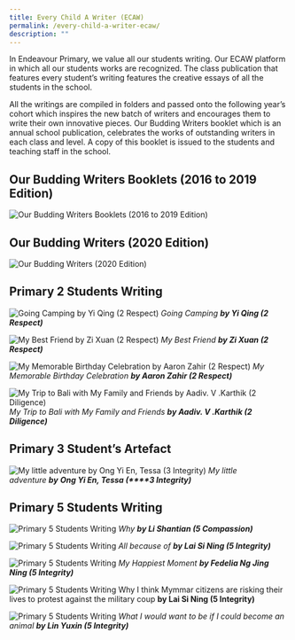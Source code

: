 ```yaml
---
title: Every Child A Writer (ECAW)
permalink: /every-child-a-writer-ecaw/
description: ""
---
```

In Endeavour Primary, we value all our students writing. Our ECAW platform in which all our students works are recognized. The class publication that features every student’s writing features the creative essays of all the students in the school.

All the writings are compiled in folders and passed onto the following year’s cohort which inspires the new batch of writers and encourages them to write their own innovative pieces. Our Budding Writers booklet which is an annual school publication, celebrates the works of outstanding writers in each class and level. A copy of this booklet is issued to the students and teaching staff in the school.

Our Budding Writers Booklets (2016 to 2019 Edition)
---------------------------------------------------

![Our Budding Writers Booklets (2016 to 2019 Edition)](/images/Our%20Budding%20Writers%20Booklets.jpg)

Our Budding Writers (2020 Edition)
----------------------------------

![Our Budding Writers (2020 Edition)](/images/Our%20Budding%20Writers%20(2020%20Edition).jpeg)

Primary 2 Students Writing
--------------------------

![Going Camping by Yi Qing (2 Respect)](/images/Primary%202%20Students%20Writing_1.jpg)
_Going Camping_ **_by Yi Qing (2 Respect)_**

![My Best Friend by Zi Xuan (2 Respect)](/images/Primary%202%20Students%20Writing_2.jpeg)
_My Best Friend **by Zi Xuan (2 Respect)**_

![My Memorable Birthday Celebration by Aaron Zahir (2 Respect)](/images/Primary%202%20Students%20Writing_3.jpeg)
_My Memorable Birthday Celebration **by Aaron Zahir (2 Respect)**_

![My Trip to Bali with My Family and Friends by Aadiv. V .Karthik (2 Diligence)](/images/Primary%202%20Students%20Writing_4.jpeg)
_My Trip to Bali with My Family and Friends **by Aadiv. V .Karthik (2 Diligence)**_

Primary 3 Student’s Artefact
--------------------------------

![My little adventure by Ong Yi En, Tessa (3 Integrity)](/images/Primary%203%20Student’s%20Artefact.jpg)
_My little adventure **by** **Ong Yi En, Tessa (****3 Integrity)**_

Primary 5 Students Writing
------------------------------

![Primary 5 Students Writing](/images/Primary%205%20Students%20Writing_1.jpg)
_Why_ **_by Li Shantian (5 Compassion)_**

![Primary 5 Students Writing](/images/Primary%205%20Students%20Writing_2.jpg)
_All because of_ **_by Lai Si Ning (5 Integrity)_**

![Primary 5 Students Writing](/images/Primary%205%20Students%20Writing_3.jpeg)
_My Happiest Moment **b**_**_y Fedelia Ng Jing Ning (5 Integrity)_**

![Primary 5 Students Writing](/images/Primary%205%20Students%20Writing_4.jpeg)
Why I think Mymmar citizens are risking their lives to protest against the military coup **by Lai Si Ning (5 Integrity)**

![Primary 5 Students Writing](/images/Primary%205%20Students%20Writing_5.jpeg)
_What I would want to be if I could become an animal_ **_by Lin Yuxin (5 Integrity)_**